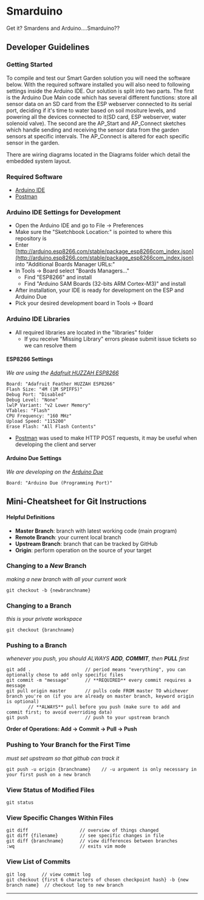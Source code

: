 # Smarduino
Get it? Smardens and Arduino....Smarduino??

## Developer Guidelines
### Getting Started
To compile and test our Smart Garden solution you will need the software below. With the required software installed you will also need to following settings inside the Arduino IDE. Our solution is split into two parts. The first is the Arduino Due Main code which has several different functions: store all sensor data on an SD card from the ESP webserver connected to its serial port, deciding if it's time to water based on soil mositure levels, and powering all the devices connected to it(SD card, ESP webserver, water solenoid valve). The second are the AP_Start and AP_Connect sketches which handle sending and receiving the sensor data from the garden sensors at specific intervals. The AP_Connect is altered for each specific sensor in the garden. 

There are wiring diagrams located in the Diagrams folder which detail the embedded system layout. 

### Required Software
* [Arduino IDE](https://www.arduino.cc/en/Main/Software)
* [Postman](https://www.getpostman.com/)

### Arduino IDE Settings for Development
* Open the Arduino IDE and go to File -> Preferences
* Make sure the "Sketchbook Location:" is pointed to where this repository is
* Enter [http://arduino.esp8266.com/stable/package_esp8266com_index.json](http://arduino.esp8266.com/stable/package_esp8266com_index.json) into "Additional Boards Manager URLs:"
* In Tools -> Board select "Boards Managers..."
  * Find "ESP8266" and install
  * Find "Arduino SAM Boards (32-bits ARM Cortex-M3)" and install
* After installation, your IDE is ready for development on the ESP and Arduino Due
* Pick your desired development board in Tools -> Board

### Arduino IDE Libraries
* All required libraries are located in the "libraries" folder
  * If you receive "Missing Library" errors please submit issue tickets so we can resolve them

#### ESP8266 Settings
*We are using the [Adafruit HUZZAH ESP8266](https://www.adafruit.com/product/2471)*
```
Board: "Adafruit Feather HUZZAH ESP8266"
Flash Size: "4M (1M SPIFFS)"
Debug Port: "Disabled"
Debug Level: "None"
lwlP Variant: "v2 Lower Memory"
VTables: "Flash"
CPU Frequency: "160 MHz"
Upload Speed: "115200"
Erase Flash: "All Flash Contents"
```
* [Postman](https://www.getpostman.com/) was used to make HTTP POST requests, it may be useful when developing the client and server
  
#### Arduino Due Settings
*We are developing on the [Arduino Due](https://store.arduino.cc/usa/arduino-due)*
```
Board: "Arduino Due (Programming Port)"
```

## Mini-Cheatsheet for Git Instructions
#### Helpful Definitions
* **Master Branch**: branch with latest working code (main program)
* **Remote Branch**: your current local branch
* **Upstream Branch**: branch that can be tracked by GitHub
* **Origin**: perform operation on the source of your target

### Changing to a *New* Branch
*making a new branch with all your current work*
```
git checkout -b {newbranchname}
```

### Changing to a Branch
*this is your private workspace*
```
git checkout {branchname}
```

### Pushing to a Branch
*whenever you push, you should ALWAYS **ADD**, **COMMIT**, then **PULL** first*
```
git add .                    // period means "everything", you can optionally chose to add only specific files
git commit -m "message"      // **REQUIRED** every commit requires a message
git pull origin master       // pulls code FROM master TO whichever branch you're on (if you are already on master branch, keyword origin is optional)
        // **ALWAYS** pull before you push (make sure to add and commit first; to avoid overriding data)
git push                     // push to your upstream branch
```
**Order of Operations:   	 Add -> Commit -> Pull -> Push**

### Pushing to Your Branch for the First Time
*must set upstream so that github can track it* 
```
git push -u origin {branchname}    // -u argument is only necessary in your first push on a new branch
```

### View Status of Modified Files
```
git status
```

### View Specific Changes Within Files
```
git diff                   // overview of things changed
git diff {filename}        // see specific changes in file 
git diff {branchname}      // view differences between branches
:wq                        // exits vim mode

```

### View List of Commits
```
git log      // view commit log
git checkout {first 6 characters of chosen checkpoint hash} -b {new branch name}  // checkout log to new branch
```
----